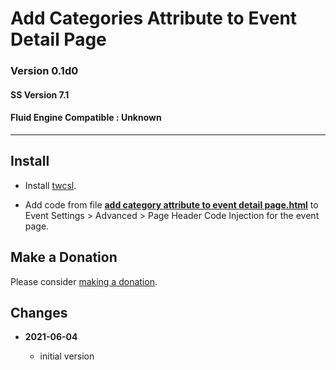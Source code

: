 # Add Categories Attribute to Event Detail Page

### Version 0.1d0

#### SS Version 7.1

#### Fluid Engine Compatible : Unknown

---

## Install

* Install
  [twcsl](https://github.com/tomsWebConsulting/twcsl#install-options).
  
* Add code from file
  **[add category attribute to event detail page.html](add%20category%20attribute%20to%20event%20detail%20page.html#L1)**
  to Event Settings > Advanced > Page Header Code Injection for the event page.

## Make a Donation

Please consider
[making a donation](https://github.com/tomsWebConsulting/twcsl#make-a-donation).

## Changes

<!-- * **2021-05-19**

  * added a choice of paragraph styles
  * user can set store url slug
  * bumped version to 0.2d0
  -->
* **2021-06-04**

  * initial version
